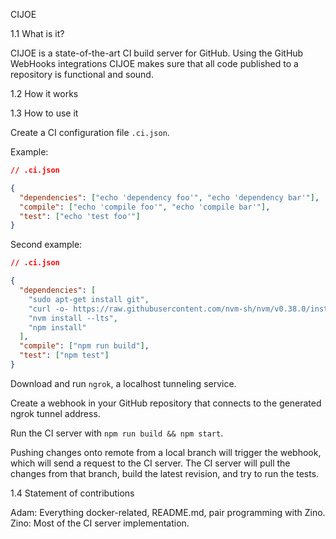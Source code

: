 CIJOE

1.1 What is it?

CIJOE is a state-of-the-art CI build server for GitHub. Using the GitHub WebHooks integrations CIJOE makes sure that all code published to a repository is functional and sound.

1.2 How it works

1.3 How to use it

Create a CI configuration file `.ci.json`.

Example:

```json
// .ci.json

{
  "dependencies": ["echo 'dependency foo'", "echo 'dependency bar'"],
  "compile": ["echo 'compile foo'", "echo 'compile bar'"],
  "test": ["echo 'test foo'"]
}
```

Second example:

```json
// .ci.json

{
  "dependencies": [
    "sudo apt-get install git",
    "curl -o- https://raw.githubusercontent.com/nvm-sh/nvm/v0.38.0/install.sh | bash", // install NVM
    "nvm install --lts",
    "npm install"
  ],
  "compile": ["npm run build"],
  "test": ["npm test"]
}
```

Download and run `ngrok`, a localhost tunneling service.

Create a webhook in your GitHub repository that connects to the generated ngrok tunnel address.

Run the CI server with `npm run build && npm start`.

Pushing changes onto remote from a local branch will trigger the webhook, which will send a request to the CI server. The CI server will pull the changes from that branch, build the latest revision, and try to run the tests.

1.4 Statement of contributions

Adam: Everything docker-related, README.md, pair programming with Zino.
Zino: Most of the CI server implementation.
